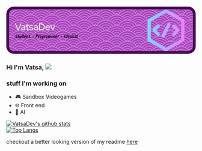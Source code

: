 ![Header](https://raw.githubusercontent.com/VatsaDev/VatsaDev/main/github-header-image.png)
### Hi I'm Vatsa, <img src="https://raw.githubusercontent.com/MartinHeinz/MartinHeinz/master/wave.gif" width="30px"> <br>

### stuff I'm working on
- 🎮 Sandbox Videogames
- 🌐 Front end
- 🤖 AI



 [![VatsaDev's github stats](https://github-readme-stats.vercel.app/api?username=VatsaDev&show_icons=true&theme=monokai)](https://github.com/anuraghazra/github-readme-stats) <br>
 [![Top Langs](https://github-readme-stats.vercel.app/api/top-langs/?username=VatsaDev&theme=monokai&langs_count=10&layout=compact)](https://github.com/anuraghazra/github-readme-stats) <br>

 checkout a better looking version of my readme [here](https://cool-readme.vercel.app/page.html?u=vatsadev&style=*{%20%20color:%20rgb(202,%20196,%20196);}body{%20%20background-color:%20rgb(18,%2018,%2018)}h1,h2,h3,u{%20%20color:%20rgb(211,%20136,%20226);})
